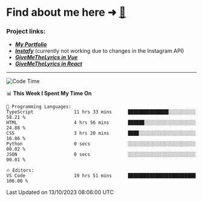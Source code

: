 # Find about me here ➜ [🧑](https://pauabella.dev)

### Project links:
- ***[My Portfolio](https://pauabella.dev)***
- ***[Instafy](https://instafy.me)*** (currently not working due to changes in the Instagram API)
- ***[GiveMeTheLyrics in Vue](https://lyrics.pauabella.dev)***
- ***[GiveMeTheLyrics in React](https://pauabella.dev/GiveMeTheLyrics)***

---
<!--START_SECTION:waka-->
![Code Time](http://img.shields.io/badge/Code%20Time-2%2C550%20hrs%2049%20mins-blue)

📊 **This Week I Spent My Time On** 

```text
💬 Programming Languages: 
TypeScript               11 hrs 33 mins      ███████████████░░░░░░░░░░   58.21 % 
HTML                     4 hrs 56 mins       ██████░░░░░░░░░░░░░░░░░░░   24.88 % 
CSS                      3 hrs 20 mins       ████░░░░░░░░░░░░░░░░░░░░░   16.86 % 
Python                   0 secs              ░░░░░░░░░░░░░░░░░░░░░░░░░   00.02 % 
JSON                     0 secs              ░░░░░░░░░░░░░░░░░░░░░░░░░   00.01 % 

🔥 Editors: 
VS Code                  19 hrs 51 mins      █████████████████████████   100.00 % 
```


 Last Updated on 13/10/2023 08:06:00 UTC
<!--END_SECTION:waka-->
